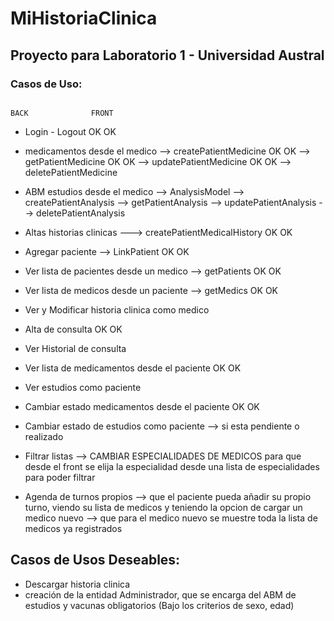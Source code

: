 # MiHistoriaClinica

## Proyecto para Laboratorio 1 - Universidad Austral


### Casos de Uso: 

                                                                        BACK              FRONT                                                        

  * Login - Logout						                    	        OK	                OK

  * medicamentos desde el medico
        --> createPatientMedicine 					                    OK	                OK
        --> getPatientMedicine						                    OK              	OK
        --> updatePatientMedicine					                    OK                  OK
        --> deletePatientMedicine
	
  * ABM estudios desde el medico --> AnalysisModel
      --> createPatientAnalysis
      --> getPatientAnalysis
      --> updatePatientAnalysis
      --> deletePatientAnalysis

  * Altas historias clinicas ---> createPatientMedicalHistory 	        OK 	                OK

  * Agregar paciente --> 	LinkPatient 				                OK 	                OK

  * Ver lista de pacientes desde un medico --> getPatients 		        OK	                OK
  * Ver lista de medicos desde un paciente --> getMedics		        OK	                OK

  * Ver y Modificar historia clinica como medico
  * Alta  de consulta 						                            OK	                OK
  * Ver Historial de consulta

  * Ver lista de medicamentos desde el paciente 			            OK	                OK
  * Ver estudios como paciente 

  * Cambiar estado medicamentos desde el paciente 			            OK	                OK 
  * Cambiar estado de estudios como paciente 
    --> si esta pendiente o realizado 

  * Filtrar listas
    --> CAMBIAR ESPECIALIDADES DE MEDICOS para que desde el front se elija la especialidad desde una lista de especialidades para poder filtrar
  * Agenda de turnos propios
    --> que el paciente pueda añadir su propio turno, viendo su lista de medicos y teniendo la opcion de cargar un medico nuevo 
    --> que para el medico nuevo se muestre toda la lista de medicos ya registrados






## Casos de Usos Deseables:
* Descargar historia clinica
* creación de la entidad Administrador, que se encarga del ABM de estudios y vacunas obligatorios
(Bajo los criterios de sexo, edad) 
